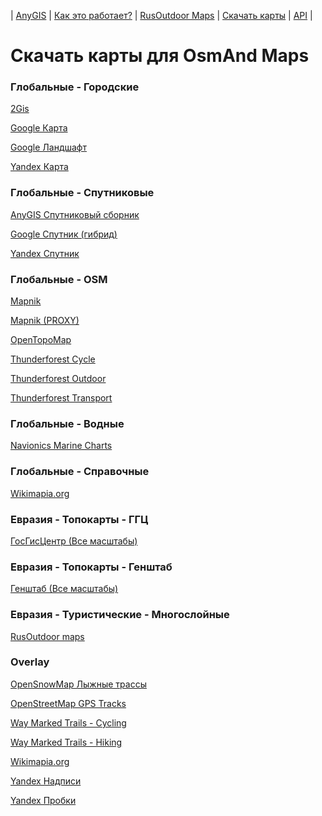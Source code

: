 | [AnyGIS][01] | [Как это работает?][02] | [RusOutdoor Maps][03] | [Скачать карты][04] | [API][05] |


[01]: https://nnngrach.github.io/AnyGIS_maps/index
[02]: https://nnngrach.github.io/AnyGIS_maps/Web/Html/Description
[03]: https://nnngrach.github.io/AnyGIS_maps/Web/Html/RusOutdoor
[04]: https://nnngrach.github.io/AnyGIS_maps/Web/Html/DownloadPage
[05]: https://nnngrach.github.io/AnyGIS_maps/Web/Html/Api
# Скачать карты для OsmAnd Maps


### Глобальные - Городские
[2Gis](https://raw.githubusercontent.com/nnngrach/AnyGIS_maps/master/Osmand_online_maps/Maps_full/Global-City_2gis.sqlitedb "Скачать эту карту")

[Google Карта](https://raw.githubusercontent.com/nnngrach/AnyGIS_maps/master/Osmand_online_maps/Maps_full/Global-City_Google_map.sqlitedb "Скачать эту карту")

[Google Ландшафт](https://raw.githubusercontent.com/nnngrach/AnyGIS_maps/master/Osmand_online_maps/Maps_full/Global-City_Google_terrain.sqlitedb "Скачать эту карту")

[Yandex Карта](https://raw.githubusercontent.com/nnngrach/AnyGIS_maps/master/Osmand_online_maps/Maps_full/Global-City_Yandex_map.sqlitedb "Скачать эту карту")



### Глобальные - Спутниковые
[AnyGIS Спутниковый сборник](https://raw.githubusercontent.com/nnngrach/AnyGIS_maps/master/Osmand_online_maps/Maps_full/Global-Satellites_All.sqlitedb "Скачать эту карту")

[Google Спутник (гибрид)](https://raw.githubusercontent.com/nnngrach/AnyGIS_maps/master/Osmand_online_maps/Maps_full/Global-Satellites_Google_with_labels.sqlitedb "Скачать эту карту")

[Yandex Спутник](https://raw.githubusercontent.com/nnngrach/AnyGIS_maps/master/Osmand_online_maps/Maps_full/Global-Satellites_Yandex.sqlitedb "Скачать эту карту")



### Глобальные - OSM
[Mapnik](https://raw.githubusercontent.com/nnngrach/AnyGIS_maps/master/Osmand_online_maps/Maps_full/Global-OSM_Mapnik.sqlitedb "Скачать эту карту")

[Mapnik (PROXY)](https://raw.githubusercontent.com/nnngrach/AnyGIS_maps/master/Osmand_online_maps/Maps_full/Global-OSM_Mapnik_Proxy.sqlitedb "Скачать эту карту")

[OpenTopoMap](https://raw.githubusercontent.com/nnngrach/AnyGIS_maps/master/Osmand_online_maps/Maps_full/Global-OSM_OpenTopoMap.sqlitedb "Скачать эту карту")

[Thunderforest Cycle](https://raw.githubusercontent.com/nnngrach/AnyGIS_maps/master/Osmand_online_maps/Maps_full/Global-OSM_Thunderforest_Cycle.sqlitedb "Скачать эту карту")

[Thunderforest Outdoor](https://raw.githubusercontent.com/nnngrach/AnyGIS_maps/master/Osmand_online_maps/Maps_full/Global-OSM_Thunderforest_Outdoor.sqlitedb "Скачать эту карту")

[Thunderforest Transport](https://raw.githubusercontent.com/nnngrach/AnyGIS_maps/master/Osmand_online_maps/Maps_full/Global-OSM_Thunderforest_Transport.sqlitedb "Скачать эту карту")



### Глобальные - Водные
[Navionics Marine Charts](https://raw.githubusercontent.com/nnngrach/AnyGIS_maps/master/Osmand_online_maps/Maps_full/Global-Water_Navionics_Marine_Charts.sqlitedb "Скачать эту карту")



### Глобальные - Справочные
[Wikimapia.org](https://raw.githubusercontent.com/nnngrach/AnyGIS_maps/master/Osmand_online_maps/Maps_full/Global_Wikimapia.sqlitedb "Скачать эту карту")



### Евразия - Топокарты - ГГЦ
[ГосГисЦентр (Все масштабы)](https://raw.githubusercontent.com/nnngrach/AnyGIS_maps/master/Osmand_online_maps/Maps_full/Eurasia-Topo_GGC_All.sqlitedb "Скачать эту карту")



### Евразия - Топокарты - Генштаб
[Генштаб (Все масштабы)](https://raw.githubusercontent.com/nnngrach/AnyGIS_maps/master/Osmand_online_maps/Maps_full/Eurasia-Topo_Genshtab_All.sqlitedb "Скачать эту карту")



### Евразия - Туристические - Многослойные
[RusOutdoor maps](https://raw.githubusercontent.com/nnngrach/AnyGIS_maps/master/Osmand_online_maps/Maps_full/Eurasia-Hiking-Multylayer_RusOutdoorMaps.sqlitedb "Скачать эту карту")



### Overlay
[OpenSnowMap Лыжные трассы](https://raw.githubusercontent.com/nnngrach/AnyGIS_maps/master/Osmand_online_maps/Maps_full/Overlay_OpenSnowMap_pistes.sqlitedb "Скачать эту карту")

[OpenStreetMap GPS Tracks](https://raw.githubusercontent.com/nnngrach/AnyGIS_maps/master/Osmand_online_maps/Maps_full/Overlay_OpenSreetMaps_Tracks.sqlitedb "Скачать эту карту")

[Way Marked Trails - Cycling](https://raw.githubusercontent.com/nnngrach/AnyGIS_maps/master/Osmand_online_maps/Maps_full/Overlay_WayMarkedTrails_Cycling.sqlitedb "Скачать эту карту")

[Way Marked Trails - Hiking](https://raw.githubusercontent.com/nnngrach/AnyGIS_maps/master/Osmand_online_maps/Maps_full/Overlay_WayMarkedTrails_Hiking.sqlitedb "Скачать эту карту")

[Wikimapia.org](https://raw.githubusercontent.com/nnngrach/AnyGIS_maps/master/Osmand_online_maps/Maps_full/Overlay_Wikimapia.sqlitedb "Скачать эту карту")

[Yandex Надписи](https://raw.githubusercontent.com/nnngrach/AnyGIS_maps/master/Osmand_online_maps/Maps_full/Overlay_Yandex_labels.sqlitedb "Скачать эту карту")

[Yandex Пробки](https://raw.githubusercontent.com/nnngrach/AnyGIS_maps/master/Osmand_online_maps/Maps_full/Overlay_Yandex_traffic.sqlitedb "Скачать эту карту")

